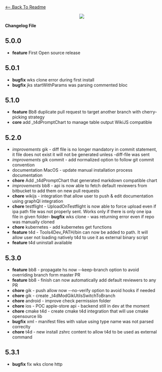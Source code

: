 [<-- Back To Readme](README.md)
<p align="center">
    <img src="https://image.ibb.co/mfkNxG/Screen_Shot_2018_01_02_at_10_55_58.png">
</p>

**Changelog File**


## 5.0.0
- **feature**    First Open source release


## 5.0.1
- **bugfix**     wks clone error during first install
- **bugfix**     jks startWithParams was parsing commented bloc


## 5.1.0
- **feature**    Bb8 duplicate pull request to target another branch with cherry-picking strategy
- **core**       add _t4dPromptChart to manage table output WikiJS compatible

## 5.2.0
- _improvements_ gik - diff file is no longer mandatory in commit statement, it file does not exist it will not be generated unless -diff-file was sent
- _improvements_ gik commit - add normalized option to follow git commit convention
- documentation  MacOS - update manual installation process documentation
- **chore**     Add _t4dPromptChart that generated markdown compatible chart
- _improvements_ bb8 - api is now able to fetch default reviewers from bitbucket to add them on new pull requests
- **chore**     wikijs - integration that allow user to push & edit documentation using graphQl integration
- **chore**     testflight - UploadOnTestflight is now able to force upload even if ipa path file was not properly sent. Works only if there is only one ipa file in given folder- **bugfix**     wks clone - was returning error even if repo was manually cloned
- **chore**     kubernetes - add kubernetes get functions
- **feature**    t4d - Tools4Dev_PATH/bin can now be added to path. It will allow user not loading natively t4d to use it as external binary script
- **feature**    t4d uninstall available


## 5.3.0
- **feature**    bb8 - propagate hs now --keep-branch option to avoid overriding branch form master PR
- **feature**    bb8 - finish can now automatically add default reviewers to any PR
- **chore**     gik - push allow now --no-verify option to avoid hooks if needed
- **chore**     gik - create _t4dModGikUtilsSwitchToBranch
- **chore**     android - improve check permission folder
- **chore**     ios - POC apple-store api - backend still in dev at the moment
- **chore**     cmake t4d - create cmake t4d integration that will use cmake opensource lib
- **bugfix**     xml - manifest files with value using type name was not parsed correclty
- **chore**     t4d - new install zshrc content to allow t4d to be used as external command


## 5.3.1
- **bugfix**     fix wks clone http
